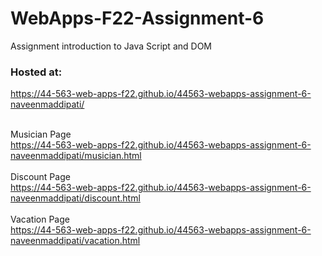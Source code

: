 # WebApps-F22-Assignment-6
Assignment introduction to Java Script and DOM

### Hosted at: 
https://44-563-web-apps-f22.github.io/44563-webapps-assignment-6-naveenmaddipati/ <br><br>

Musician Page <br>
 https://44-563-web-apps-f22.github.io/44563-webapps-assignment-6-naveenmaddipati/musician.html <br><br>
Discount Page <br>
 https://44-563-web-apps-f22.github.io/44563-webapps-assignment-6-naveenmaddipati/discount.html <br><br>
Vacation Page <br>
 https://44-563-web-apps-f22.github.io/44563-webapps-assignment-6-naveenmaddipati/vacation.html <br><br>
